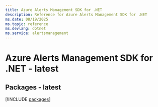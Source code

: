 ```yaml
---
title: Azure Alerts Management SDK for .NET
description: Reference for Azure Alerts Management SDK for .NET
ms.date: 08/19/2025
ms.topic: reference
ms.devlang: dotnet
ms.service: alertsmanagement
---
```

# Azure Alerts Management SDK for .NET - latest
## Packages - latest
[!INCLUDE [packages](alerts-management-index.md)]